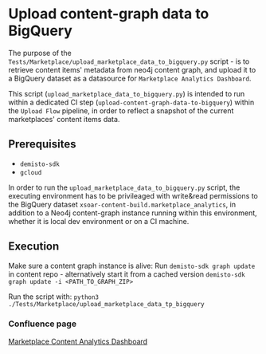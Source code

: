 # Upload content-graph data to BigQuery
The purpose of the `Tests/Marketplace/upload_marketplace_data_to_bigquery.py` script - is to retrieve content items' metadata from neo4j content graph, and upload it to a BigQuery dataset as a datasource for `Marketplace Analytics Dashboard`.

This script (`upload_marketplace_data_to_bigquery.py`) is intended to run within a dedicated CI step (`upload-content-graph-data-to-bigquery`) within the `Upload Flow` pipeline, in order to reflect a snapshot of the current marketplaces' content items data.

## Prerequisites
- `demisto-sdk`
- `gcloud`

In order to run the `upload_marketplace_data_to_bigquery.py` script, the executing environment has to be privileaged with write&read permissions to the BigQuery dataset `xsoar-content-build.marketplace_analytics`, in addition to a Neo4j content-graph instance running within this environment, whether it is local dev environment or on a CI machine.

## Execution

Make sure a content graph instance is alive:
Run ```demisto-sdk graph update``` in content repo - alternatively start it from a cached version ```demisto-sdk graph update -i <PATH_TO_GRAPH_ZIP>```

Run the script with:
```python3 ./Tests/Marketplace/upload_marketplace_data_tp_bigquery```


### Confluence page

[Marketplace Content Analytics Dashboard](https://confluence-dc.paloaltonetworks.com/display/DemistoContent/Marketplace+Content+Analytics+Dashboard)